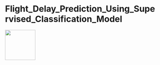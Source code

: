 # Flight_Delay_Prediction_Using_Supervised_Classification_Model

<img src="[https://apr_blog.s3.amazonaws.com/blog/wp-content/uploads/2013/07/Delayed.jpg)https://apr_blog.s3.amazonaws.com/blog/wp-content/uploads/2013/07/Delayed.jpg]" width="100" height="100">

